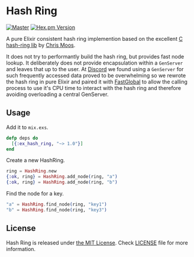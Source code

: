 # Hash Ring

[![Master](https://travis-ci.org/discordapp/ex_hash_ring.svg?branch=master)](https://travis-ci.org/discordapp/ex_hash_ring)
[![Hex.pm Version](http://img.shields.io/hexpm/v/ex_hash_ring.svg?style=flat)](https://hex.pm/packages/ex_hash_ring)

A pure Elixir consistent hash ring implemention based on the excellent [C hash-ring lib](https://github.com/chrismoos/hash-ring)
by [Chris Moos](https://github.com/chrismoos).

It does not try to performantly build the hash ring, but provides  fast node lookup. It deliberately does not provide encapsulation
within a `GenServer` and leaves that up to the user. At [Discord](https://discordapp.com) we found using a `GenServer` for such
frequently accessed data proved to be overwhelming so we rewrote the hash ring in pure Elixir and paired it with
[FastGlobal](https://github.com/discordapp/fastglobal) to allow the calling process to use it's CPU time to interact with
the hash ring and therefore avoiding overloading a central GenServer.

## Usage

Add it to `mix.exs`.

```elixir
defp deps do
  [{:ex_hash_ring, "~> 1.0"}]
end
```

Create a new HashRing.

```elixir
ring = HashRing.new
{:ok, ring} = HashRing.add_node(ring, "a")
{:ok, ring} = HashRing.add_node(ring, "b")
```

Find the node for a key.

```elixir
"a" = HashRing.find_node(ring, "key1")
"b" = HashRing.find_node(ring, "key3")
```

## License

Hash Ring is released under [the MIT License](LICENSE).
Check [LICENSE](LICENSE) file for more information.